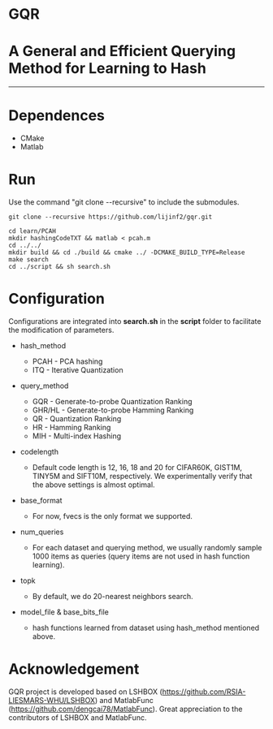 GQR
==========
# A General and Efficient Querying Method for Learning to Hash
-----------------------------------------------------------------------------------------------------------------

# Dependences
- CMake
- Matlab

# Run
Use the command "git clone --recursive" to include the submodules.
```
git clone --recursive https://github.com/lijinf2/gqr.git
```
```
cd learn/PCAH
mkdir hashingCodeTXT && matlab < pcah.m
cd ../../
mkdir build && cd ./build && cmake ../ -DCMAKE_BUILD_TYPE=Release
make search
cd ../script && sh search.sh
```

# Configuration

Configurations are integrated into **search.sh** in the **script** folder to facilitate the modification of parameters.    


* hash_method  
  - PCAH   - PCA hashing
  - ITQ    - Iterative Quantization
  
* query_method   
  - GQR    - Generate-to-probe Quantization Ranking   
  - GHR/HL - Generate-to-probe Hamming Ranking    
  - QR     - Quantization Ranking  
  - HR     - Hamming Ranking
  - MIH    - Multi-index Hashing
  
* codelength    
  - Default code length is 12, 16, 18 and 20 for CIFAR60K, GIST1M, TINY5M and SIFT10M, respectively. We experimentally verify that the above settings is almost optimal.
  
* base_format
  - For now, fvecs is the only format we supported.
  
* num_queries
  - For each dataset and querying method, we usually randomly sample 1000 items as queries (query items are not used in hash function learning).
 
* topk
  - By default, we do 20-nearest neighbors search.
  
* model_file & base_bits_file
  - hash functions learned from dataset using hash_method mentioned above.
  

# Acknowledgement
GQR project is developed based on LSHBOX (https://github.com/RSIA-LIESMARS-WHU/LSHBOX) and MatlabFunc (https://github.com/dengcai78/MatlabFunc). Great appreciation to the contributors of LSHBOX and MatlabFunc. 
